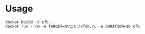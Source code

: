 # Usage

```shell
docker build -t cfb .
docker run --rm -e TARGET=https://fsb.ru -e DURATION=10 cfb
```